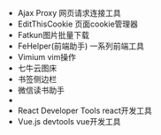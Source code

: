 - Ajax Proxy 网页请求连接工具
- EditThisCookie 页面cookie管理器
- Fatkun图片批量下载
- FeHelper(前端助手) 一系列前端工具
- Vimium vim操作
- 七牛云图床
- 书签侧边栏
- 微信读书助手
-
- React Developer Tools react开发工具
- Vue.js devtools vue开发工具
